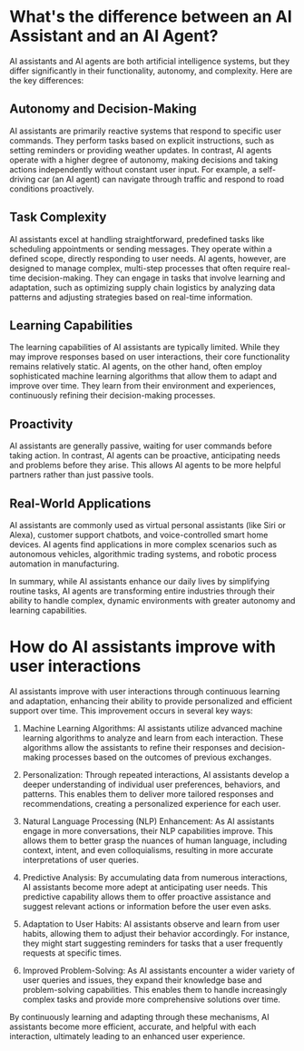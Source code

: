 # What's the difference between an AI Assistant and an AI Agent?

AI assistants and AI agents are both artificial intelligence systems, but they differ significantly in their functionality, autonomy, and complexity. Here are the key differences:

## Autonomy and Decision-Making

AI assistants are primarily reactive systems that respond to specific user commands. They perform tasks based on explicit instructions, such as setting reminders or providing weather updates. In contrast, AI agents operate with a higher degree of autonomy, making decisions and taking actions independently without constant user input. For example, a self-driving car (an AI agent) can navigate through traffic and respond to road conditions proactively.

## Task Complexity

AI assistants excel at handling straightforward, predefined tasks like scheduling appointments or sending messages. They operate within a defined scope, directly responding to user needs. AI agents, however, are designed to manage complex, multi-step processes that often require real-time decision-making. They can engage in tasks that involve learning and adaptation, such as optimizing supply chain logistics by analyzing data patterns and adjusting strategies based on real-time information.

## Learning Capabilities

The learning capabilities of AI assistants are typically limited. While they may improve responses based on user interactions, their core functionality remains relatively static. AI agents, on the other hand, often employ sophisticated machine learning algorithms that allow them to adapt and improve over time. They learn from their environment and experiences, continuously refining their decision-making processes.

## Proactivity

AI assistants are generally passive, waiting for user commands before taking action. In contrast, AI agents can be proactive, anticipating needs and problems before they arise. This allows AI agents to be more helpful partners rather than just passive tools.

## Real-World Applications

AI assistants are commonly used as virtual personal assistants (like Siri or Alexa), customer support chatbots, and voice-controlled smart home devices. AI agents find applications in more complex scenarios such as autonomous vehicles, algorithmic trading systems, and robotic process automation in manufacturing.

In summary, while AI assistants enhance our daily lives by simplifying routine tasks, AI agents are transforming entire industries through their ability to handle complex, dynamic environments with greater autonomy and learning capabilities.

# How do AI assistants improve with user interactions

AI assistants improve with user interactions through continuous learning and adaptation, enhancing their ability to provide personalized and efficient support over time. This improvement occurs in several key ways:

1. Machine Learning Algorithms: AI assistants utilize advanced machine learning algorithms to analyze and learn from each interaction. These algorithms allow the assistants to refine their responses and decision-making processes based on the outcomes of previous exchanges.

2. Personalization: Through repeated interactions, AI assistants develop a deeper understanding of individual user preferences, behaviors, and patterns. This enables them to deliver more tailored responses and recommendations, creating a personalized experience for each user.

3. Natural Language Processing (NLP) Enhancement: As AI assistants engage in more conversations, their NLP capabilities improve. This allows them to better grasp the nuances of human language, including context, intent, and even colloquialisms, resulting in more accurate interpretations of user queries.

4. Predictive Analysis: By accumulating data from numerous interactions, AI assistants become more adept at anticipating user needs. This predictive capability allows them to offer proactive assistance and suggest relevant actions or information before the user even asks.

5. Adaptation to User Habits: AI assistants observe and learn from user habits, allowing them to adjust their behavior accordingly. For instance, they might start suggesting reminders for tasks that a user frequently requests at specific times.

6. Improved Problem-Solving: As AI assistants encounter a wider variety of user queries and issues, they expand their knowledge base and problem-solving capabilities. This enables them to handle increasingly complex tasks and provide more comprehensive solutions over time.

By continuously learning and adapting through these mechanisms, AI assistants become more efficient, accurate, and helpful with each interaction, ultimately leading to an enhanced user experience.
